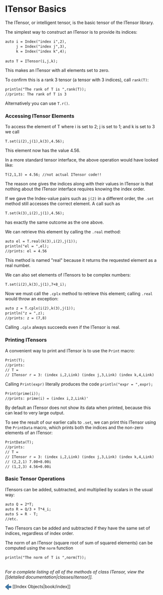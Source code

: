 # ITensor Basics

The ITensor, or intelligent tensor, is the basic tensor of the ITensor library.

The simplest way to construct an ITensor is to provide its indices:

    auto i = Index("index i",2),
         j = Index("index j",3),
         k = Index("index k",4);

    auto T = ITensor(i,j,k);

This makes an ITensor with all elements set to zero.

To confirm this is a rank 3 tensor (a tensor with 3 indices), call `rank(T)`:
    
    println("The rank of T is ",rank(T));
    //prints: The rank of T is 3

Alternatively you can use `T.r()`.

### Accessing ITensor Elements

To access the element of T where i is set to 2; j is set to 1; and k is set to 3
we call

    T.set(i(2),j(1),k(3),4.56);

This element now has the value 4.56.

In a more standard tensor interface, the above operation would have looked like:

    T(2,1,3) = 4.56; //not actual ITensor code!!

The reason one gives the indices along with their values in ITensor
is that nothing about the ITensor interface requires knowing the index order.

If we gave the Index-value pairs such as `j(2)` in a different order,
the `.set` method still accesses the correct element. A call such as 

    T.set(k(3),i(2),j(1),4.56);

has exactly the same outcome as the one above.

We can retrieve this element by calling the `.real` method:

    auto el = T.real(k(3),i(2),j(1));
    println("el = ",el);
    //prints: el = 4.56

This method is named "real" because it returns the requested 
element as a real number.

We can also set elements of ITensors to be complex numbers:

    T.set(i(2),k(3),j(1),7+8_i);

Now we must call the `.cplx` method to retrieve this element; calling
`.real` would throw an exception:

    auto z = T.cplx(i(2),k(3),j(1));
    println("z = ",z);
    //prints: z = (7,8)

Calling `.cplx` always succeeds even if the ITensor is real.

### Printing ITensors 

A convenient way to print and ITensor is to use the `Print` macro:

    Print(T);
    //prints: 
    // T = 
    // ITensor r = 3: (index i,2,Link) (index j,3,Link) (index k,4,Link)

Calling `Print(expr)` literally produces the code `println("expr = ",expr);`

    Print(prime(i));
    //prints: prime(i) = (index i,2,Link)'

By default an ITensor does not show its data when printed, because 
this can lead to very large output.

To see the result of our earlier calls to `.set`, we can print this ITensor
using the `PrintData` macro, which prints both the indices and the
non-zero elements of an ITensor:

    PrintData(T);
    //prints: 
    // T = 
    // ITensor r = 3: (index i,2,Link) (index j,3,Link) (index k,4,Link)
    // (2,2,1) 7.00+8.00i
    // (1,2,3) 4.56+0.00i

### Basic Tensor Operations

ITensors can be added, subtracted, and multiplied by scalars in the usual way:

    auto Q = 2*T;
    auto R = Q/3 + T*4_i;
    auto S = R - T;
    //etc.

Two ITensors can be added and subtracted if they have the same 
set of indices, regardless of index order.

The norm of an ITensor (square root of sum of squared elements) can be computed
using the `norm` function

    println("The norm of T is ",norm(T));





<br/>
<i>For a complete listing of all of the methods of class ITensor, view the
[[detailed documentation|classes/itensor]].</i>


<!-- Commented out for now

### Other ITensor Constructors

To construct a scalar ITensor with a single real or complex 
element x, call

    auto S = ITensor(x);

Constructing an ITensor with a set of Index-value pairs sets
the corresponding element to 1, leaving the rest zero:

    auto F = ITensor(i(2),k(1));

    println(F.real(i(2),k(1)));
    //prints: 1

    println(F.real(i(1),k(1)));
    //prints: 0

This constructor is very handy for creating ITensors which
"pick out" a single element of another tensor.

-->


<span style="float:left;"><img src="../../left_arrow.png" width="20px" style="vertical-align:middle;"/> 
[[Index Objects|book/index]]
</span>
<!--
<span style="float:right;"><img src="../../right_arrow.png" width="20px" style="vertical-align:middle;"/> 
[[Contracting ITensors|book/contracting_itensors]]
-->
</span>

